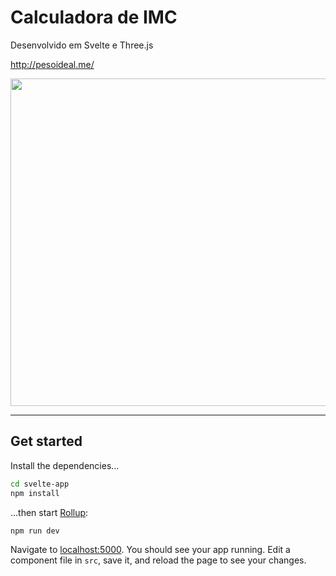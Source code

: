 # Calculadora de IMC

Desenvolvido em Svelte e Three.js

http://pesoideal.me/

<img src="https://i.imgur.com/GAR2ymG.jpg" width="524"/>

---

## Get started

Install the dependencies...

```bash
cd svelte-app
npm install
```

...then start [Rollup](https://rollupjs.org):

```bash
npm run dev
```

Navigate to [localhost:5000](http://localhost:5000). You should see your app running. Edit a component file in `src`, save it, and reload the page to see your changes.
